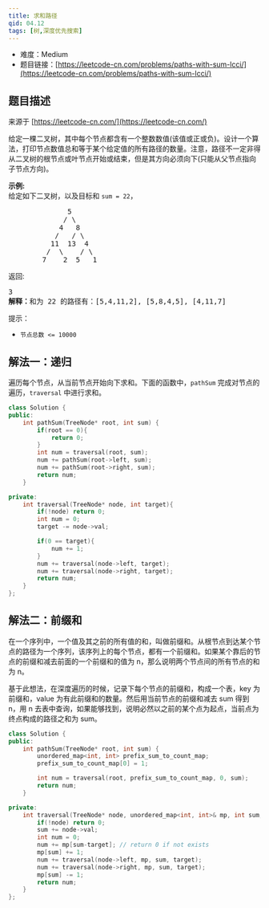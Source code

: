 ```yaml
---
title: 求和路径
qid: 04.12
tags: [树,深度优先搜索]
---
```



- 难度：Medium
- 题目链接：[https://leetcode-cn.com/problems/paths-with-sum-lcci/](https://leetcode-cn.com/problems/paths-with-sum-lcci/)


## 题目描述

来源于 [https://leetcode-cn.com/](https://leetcode-cn.com/)

<p>给定一棵二叉树，其中每个节点都含有一个整数数值(该值或正或负)。设计一个算法，打印节点数值总和等于某个给定值的所有路径的数量。注意，路径不一定非得从二叉树的根节点或叶节点开始或结束，但是其方向必须向下(只能从父节点指向子节点方向)。</p>

<p><strong>示例:</strong><br>
给定如下二叉树，以及目标和&nbsp;<code>sum = 22</code>，</p>

<pre>              5
             / \
            4   8
           /   / \
          11  13  4
         /  \    / \
        7    2  5   1
</pre>

<p>返回:</p>

<pre>3
<strong>解释：</strong>和为 22&nbsp;的路径有：[5,4,11,2], [5,8,4,5], [4,11,7]</pre>

<p>提示：</p>

<ul>
	<li><code>节点总数 &lt;= 10000</code></li>
</ul>


## 解法一：递归

遍历每个节点，从当前节点开始向下求和。下面的函数中，`pathSum` 完成对节点的遍历，`traversal` 中进行求和。

```c++
class Solution {
public:
    int pathSum(TreeNode* root, int sum) {
        if(root == 0){
            return 0;
        }
        int num = traversal(root, sum);
        num += pathSum(root->left, sum);
        num += pathSum(root->right, sum);
        return num;
    }

private:
    int traversal(TreeNode* node, int target){
        if(!node) return 0;
        int num = 0;
        target -= node->val;

        if(0 == target){
            num += 1;
        }
        num += traversal(node->left, target);
        num += traversal(node->right, target);
        return num;
    }
};
```

## 解法二：前缀和

在一个序列中，一个值及其之前的所有值的和，叫做前缀和。从根节点到达某个节点的路径为一个序列，该序列上的每个节点，都有一个前缀和。如果某个靠后的节点的前缀和减去前面的一个前缀和的值为 n，那么说明两个节点间的所有节点的和为 n。

基于此想法，在深度遍历的时候，记录下每个节点的前缀和，构成一个表，key 为前缀和，value 为有此前缀和的数量。然后用当前节点的前缀和减去 sum 得到 n，用 n 去表中查询，如果能够找到，说明必然以之前的某个点为起点，当前点为终点构成的路径之和为 sum。

```c++
class Solution {
public:
    int pathSum(TreeNode* root, int sum) {
        unordered_map<int, int> prefix_sum_to_count_map;
        prefix_sum_to_count_map[0] = 1;

        int num = traversal(root, prefix_sum_to_count_map, 0, sum);
        return num;
    }

private:
    int traversal(TreeNode* node, unordered_map<int, int>& mp, int sum, int target){
        if(!node) return 0;
        sum += node->val;
        int num = 0;
        num += mp[sum-target]; // return 0 if not exists
        mp[sum] += 1;
        num += traversal(node->left, mp, sum, target);
        num += traversal(node->right, mp, sum, target);
        mp[sum] -= 1;
        return num;
    }
};
```
